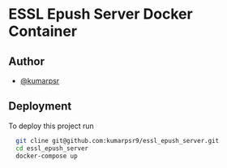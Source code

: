 # ESSL Epush Server Docker Container

## Author

- [@kumarpsr](https://github.com/kumarpsr9/)


## Deployment

To deploy this project run

```bash
  git cline git@github.com:kumarpsr9/essl_epush_server.git
  cd essl_epush_server
  docker-compose up 
```


